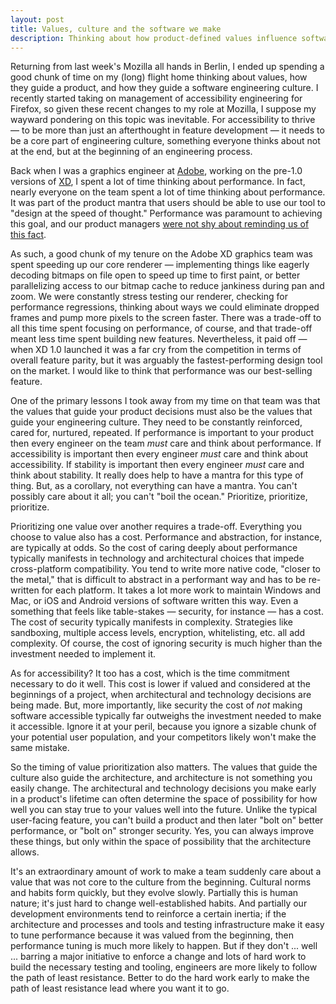 ```yaml
---
layout: post
title: Values, culture and the software we make
description: Thinking about how product-defined values influence software engineering culture and architecture. 
---
```


Returning from last week's Mozilla all hands in Berlin, I ended up spending a good chunk of time on my (long) flight home thinking about values, how they guide a product, and how they guide a software engineering culture. I recently started taking on management of accessibility engineering for Firefox, so given these recent changes to my role at Mozilla, I suppose my wayward pondering on this topic was inevitable. For accessibility to thrive — to be more than just an afterthought in feature development — it needs to be a core part of engineering culture, something everyone thinks about not at the end, but at the beginning of an engineering process.

Back when I was a graphics engineer at [Adobe](https://www.adobe.com), working on the pre-1.0 versions of [XD](https://www.adobe.com/products/xd.html), I spent a lot of time thinking about performance. In fact, nearly everyone on the team spent a lot of time thinking about performance. It was part of the product mantra that users should be able to use our tool to "design at the speed of thought." Performance was paramount to achieving this goal, and our product managers [were not shy about reminding us of this fact](https://theblog.adobe.com/february-update-adobe-xd/).

As such, a good chunk of my tenure on the Adobe XD graphics team was spent speeding up our core renderer — implementing things like eagerly decoding bitmaps on file open to speed up time to first paint, or better parallelizing access to our bitmap cache to reduce jankiness during pan and zoom. We were constantly stress testing our renderer, checking for performance regressions, thinking about ways we could eliminate dropped frames and pump more pixels to the screen faster. There was a trade-off to all this time spent focusing on performance, of course, and that trade-off meant less time spent building new features. Nevertheless, it paid off — when XD 1.0 launched it was a far cry from the competition in terms of overall feature parity, but it was arguably the fastest-performing design tool on the market. I would like to think that performance was our best-selling feature.

One of the primary lessons I took away from my time on that team was that the values that guide your product decisions must also be the values that guide your engineering culture. They need to be constantly reinforced, cared for, nurtured, repeated. If performance is important to your product then every engineer on the team _must_ care and think about performance. If accessibility is important then every engineer _must_ care and think about accessibility. If stability is important then every engineer _must_ care and think about stability. It really does help to have a mantra for this type of thing. But, as a corollary, not everything can have a mantra. You can't possibly care about it all; you can't "boil the ocean." Prioritize, prioritize, prioritize. 

Prioritizing one value over another requires a trade-off. Everything you choose to value also has a cost. Performance and abstraction, for instance, are typically at odds. So the cost of caring deeply about performance typically manifests in technology and architectural choices that impede cross-platform compatibility. You tend to write more native code, "closer to the metal," that is difficult to abstract in a performant way and has to be re-written for each platform. It takes a lot more work to maintain Windows and Mac, or iOS and Android versions of software written this way. Even a something that feels like table-stakes — security, for instance — has a cost. The cost of security typically manifests in complexity. Strategies like sandboxing, multiple access levels, encryption, whitelisting, etc. all add complexity. Of course, the cost of ignoring security is much higher than the investment needed to implement it.

As for accessibility? It too has a cost, which is the time commitment necessary to do it well. This cost is lower if valued and considered at the beginnings of a project, when architectural and technology decisions are being made. But, more importantly, like security the cost of _not_ making software accessible typically far outweighs the investment needed to make it accessible. Ignore it at your peril, because you ignore a sizable chunk of your potential user population, and your competitors likely won't make the same mistake.

So the timing of value prioritization also matters. The values that guide the culture also guide the architecture, and architecture is not something you easily change. The architectural and technology decisions you make early in a product's lifetime can often determine the space of possibility for how well you can stay true to your values well into the future. Unlike the typical user-facing feature, you can't build a product and then later "bolt on" better performance, or "bolt on" stronger security. Yes, you can always improve these things, but only within the space of possibility that the architecture allows.

It's an extraordinary amount of work to make a team suddenly care about a value that was not core to the culture from the beginning. Cultural norms and habits form quickly, but they evolve slowly. Partially this is human nature; it's just hard to change well-established habits. And partially our development environments tend to reinforce a certain inertia; if the architecture and processes and tools and testing infrastructure make it easy to tune performance because it was valued from the beginning, then performance tuning is much more likely to happen. But if they don't ... well ... barring a major initiative to enforce a change and lots of hard work to build the necessary testing and tooling, engineers are more likely to follow the path of least resistance. Better to do the hard work early to make the path of least resistance lead where you want it to go.
